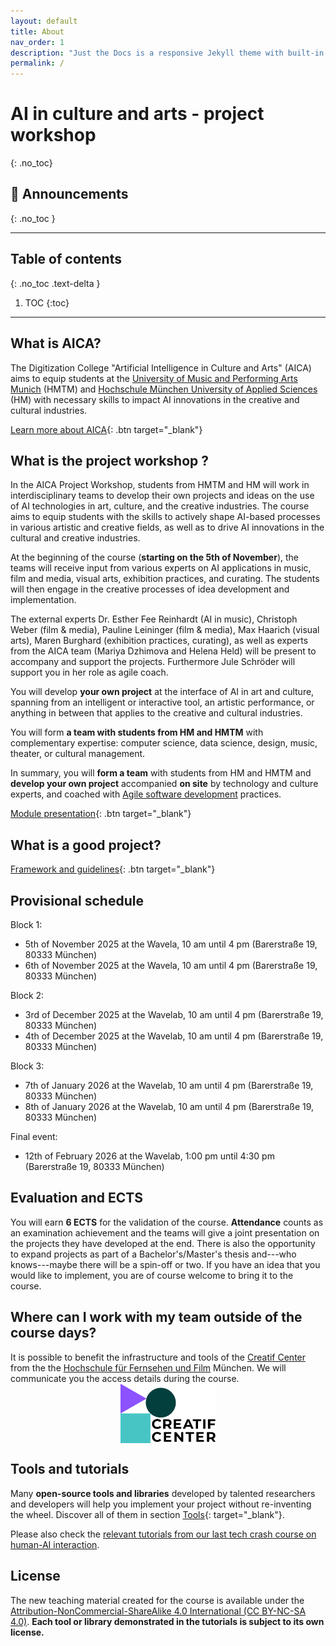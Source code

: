 ```yaml
---
layout: default
title: About
nav_order: 1
description: "Just the Docs is a responsive Jekyll theme with built-in search that is easily customizable and hosted on GitHub Pages."
permalink: /
---
```


# AI in culture and arts - project workshop
{: .no_toc}

<!-- Insert large image -->

<!-- <img src="assets/images/finalPres_flyerEN.png" alt="Flyer about the final event on AI in Culture and arts" width="100%"> -->

<!-- <iframe width="560" height="315" src="https://www.youtube.com/embed/SVcsDDABEkM?si=JcI7kCw3WrDUQ8lj" title="YouTube video player" frameborder="0" allow="accelerometer; autoplay; clipboard-write; encrypted-media; gyroscope; picture-in-picture; web-share" allowfullscreen></iframe> -->


## 📰 Announcements
{: .no_toc }

<!--
12.12.2024 - **Next assignemnt for block 3 in january** : Prepare a new presentation of your project. It should be prepared as a rehearsal of your final presentation. Please explain your project's outcomes clearly, its dissemination plan (how are you going to communicate it outside of the class), and the relevance of your project for the cultural and artistic domains.

12.12.2024 - Refresh your mind about the [module description](/project-workshop/assets/pdf/module_introduction_aica2024.pdf) and [the project framework](/project-workshop/assets/pdf/project_framework_aica2024.pdf) we presented on the second day.

07.11.2024 - [Project planning spreasheet!](https://docs.google.com/spreadsheets/d/1BcliYrTlq2AoQn6ufqnvtvbGkdUGOhwhi3VsVmDeYrk/edit?gid=0#gid=0)

 -->
---

## Table of contents
{: .no_toc .text-delta }

1. TOC
{:toc}

---
## What is AICA? 

The Digitization College "Artificial Intelligence in Culture and Arts" (AICA) aims to equip students at the [University of Music and Performing Arts Munich](https://hmtm.de/) (HMTM) and [Hochschule München University of Applied Sciences](https://www.hm.edu/en/index.en.html) (HM) with necessary skills to impact AI innovations in the creative and cultural industries.

[Learn more about AICA](https://www.wavelab.io/aica/){: .btn target="_blank"}


## What is the project workshop ?

In the AICA Project Workshop, students from HMTM and HM will work in interdisciplinary teams to develop their own projects and ideas on the use of AI technologies in art, culture, and the creative industries. The course aims to equip students with the skills to actively shape AI-based processes in various artistic and creative fields, as well as to drive AI innovations in the cultural and creative industries.

At the beginning of the course (**starting on the 5th of November**), the teams will receive input from various experts on AI applications in music, film and media, visual arts, exhibition practices, and curating. The students will then engage in the creative processes of idea development and implementation.

The external experts Dr. Esther Fee Reinhardt (AI in music), Christoph Weber (film & media), Pauline Leininger (film & media), Max Haarich (visual arts), Maren Burghard (exhibition practices, curating), as well as experts from the AICA team (Mariya Dzhimova and Helena Held) will be present to accompany and support the projects. Furthermore Jule Schröder will support you in her role as agile coach.

You will develop **your own project** at the interface of AI in art and culture, spanning from an intelligent or interactive tool, an artistic performance, or anything in between that applies to the creative and cultural industries.

You will form **a team with students from HM and HMTM** with complementary expertise: computer science, data science, design, music, theater, or cultural management. 

In summary, you will **form a team** with students from HM and HMTM and **develop your own project** accompanied **on site** by technology and culture experts, and coached with [Agile software development](https://en.wikipedia.org/wiki/Agile_software_development) practices.

[Module presentation](/project-workshop/assets/pdf/module_introduction_aica2024.pdf){: .btn target="_blank"}

## What is a good project?

[Framework and guidelines](/project-workshop/assets/pdf/project_framework_aica2024.pdf){: .btn target="_blank"}

## Provisional schedule

Block 1:

- 5th of November 2025 at the Wavela, 10 am until 4 pm (Barerstraße 19, 80333 München)
- 6th of November 2025 at the Wavela, 10 am until 4 pm (Barerstraße 19, 80333 München)

Block 2:

- 3rd of December 2025 at the Wavelab, 10 am until 4 pm (Barerstraße 19, 80333 München)
- 4th of December 2025 at the Wavelab, 10 am until 4 pm (Barerstraße 19, 80333 München)

Block 3:

- 7th of January 2026 at the Wavelab, 10 am until 4 pm (Barerstraße 19, 80333 München)
- 8th of January 2026 at the Wavelab, 10 am until 4 pm (Barerstraße 19, 80333 München)

Final event:

- 12th of February 2026  at the Wavelab, 1:00 pm until 4:30 pm (Barerstraße 19, 80333 München)

## Evaluation and ECTS

You will earn **6 ECTS** for the validation of the course.
**Attendance** counts as an examination achievement and the teams will give a joint presentation on the projects they have developed at the end. There is also the opportunity to expand projects as part of a Bachelor's/Master's thesis and---who knows---maybe there will be a spin-off or two.
If you have an idea that you would like to implement, you are of course welcome to bring it to the course.

<!-- The following was Téo's plan which was good but I don't know if we can manage that again. -->

<!-- 
The evaluation will be based on 100 points, distributed as follows:
- 30 points for the careful completion of the assignements between blocks;
- 20 points for the final presentation, on the 30th of January 2025: oral presence, slides quality, and clarity of the outcomes and dissemination;
- 20 points for significance of the project outcomes and their potential impact on the cultural and artistic domains;
- 20 points for the relevance and significiance of the project's dissemination;
- 10 points for dedication and attitude: attendance, proactivity, team spirit, and respect. Additional penalties may be applied in case of deliberate misconduct that would harm the team or the course.

The 100 points will then be converted to the German grading system according to the table below:

| Points     | German system | Description                |
|------------|---------------|----------------------------|
| 90 - 100   | 1.0           | Very good (Sehr gut)        |
| 85 - 89    | 1.3           | Very good (Sehr gut)        |
| 80 - 84    | 1.7           | Good (Gut)                 |
| 75 - 79    | 2.0           | Good (Gut)                 |
| 70 - 74    | 2.3           | Satisfactory (Befriedigend) |
| 65 - 69    | 2.7           | Satisfactory (Befriedigend) |
| 60 - 64    | 3.0           | Satisfactory (Befriedigend) |
| 55 - 59    | 3.3           | Sufficient (Ausreichend)    |
| 50 - 54    | 3.7           | Sufficient (Ausreichend)    |
| Below 50   | 5.0           | Fail (Nicht ausreichend)    |

We encourage students to extend and capitalize on their projects to derive a bachelor or master thesis.
-->

## Where can I work with my team outside of the course days?

It is possible to benefit the infrastructure and tools of the [Creatif Center](https://hff-muc.de/de_DE/creatif-center-home) from the the [Hochschule für Fernsehen und Film](https://hff-muc.de) München. We will communicate you the access details during the course.
<img src="assets/images/logos/creatif_center.png" alt="Creatif Center" width="30%" style="display: block; margin-left: auto; margin-right: auto;">

## Tools and tutorials

Many **open-source tools and libraries** developed by talented researchers and developers will help you implement your project without re-inventing the wheel. 
Discover all of them in section [Tools](/content/tools){: target="_blank"}.

Please also check the [relevant tutorials from our last tech crash course on human-AI interaction](https://aica-wavelab.github.io/tech-crash-course/docs/tutorials).

## License

The new teaching material created for the course is available under the [Attribution-NonCommercial-ShareAlike 4.0 International (CC BY-NC-SA 4.0)](https://creativecommons.org/licenses/by-nc-sa/4.0/).
**Each tool or library demonstrated in the tutorials is subject to its own license.**

